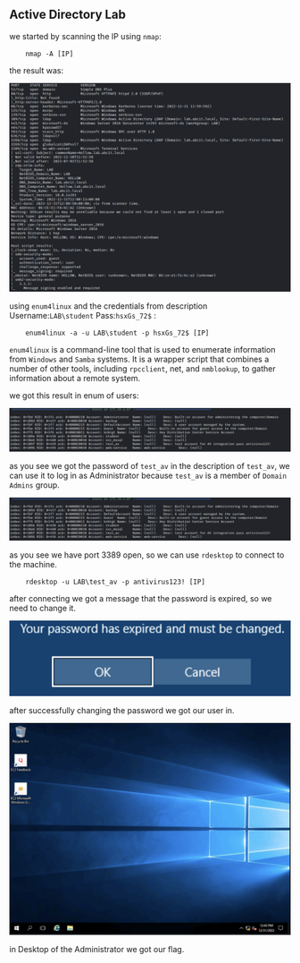 ## Active Directory Lab

we started by scanning the IP using `nmap`:

        nmap -A [IP]

the result was:

![](srcs/nmap.png)

using `enum4linux` and the credentials from description Username:`LAB\student` Pass:`hsxGs_72$` :

        enum4linux -a -u LAB\student -p hsxGs_72$ [IP]

`enum4linux` is a command-line tool that is used to enumerate information from `Windows` and `Samba` systems. It is a wrapper script that combines a number of other tools, including `rpcclient`, net, and `nmblookup`, to gather information about a remote system.

we got this result in enum of users:

![](srcs/users.png)

as you see we got the password of `test_av` in the description of `test_av`, we can use it to log in as Administrator because `test_av` is a member of `Domain Admins` group.

![](srcs/users.png)

as you see we have port 3389 open, so we can use `rdesktop` to connect to the machine.

        rdesktop -u LAB\test_av -p antivirus123! [IP]

after connecting we got a message that the password is expired, so we need to change it.

![](srcs/pass.png)

after successfully changing the password we got our user in.

![](srcs/Desktop.png)

in Desktop of the Administrator we got our flag.

